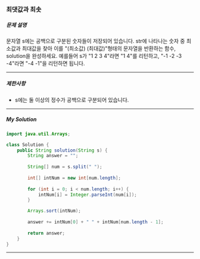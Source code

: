 ### 최댓값과 최솟

##### 문제 설명

문자열 s에는 공백으로 구분된 숫자들이 저장되어 있습니다. str에 나타나는 숫자 중 최소값과 최대값을 찾아 이를 "(최소값) (최대값)"형태의 문자열을 반환하는 함수, solution을 완성하세요.
예를들어 s가 "1 2 3 4"라면 "1 4"를 리턴하고, "-1 -2 -3 -4"라면 "-4 -1"을 리턴하면 됩니다.

------

##### 제한사항

- s에는 둘 이상의 정수가 공백으로 구분되어 있습니다.

------

##### My Solution

```java
import java.util.Arrays;

class Solution {
    public String solution(String s) {
        String answer = "";
        
        String[] num = s.split(" ");
        
        int[] intNum = new int[num.length];
        
        for (int i = 0; i < num.length; i++) {
            intNum[i] = Integer.parseInt(num[i]);
        }

        Arrays.sort(intNum);
        
        answer += intNum[0] + " " + intNum[num.length - 1];
        
        return answer;
    }
}
```

------


